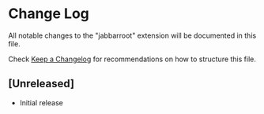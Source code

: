 # Change Log

All notable changes to the "jabbarroot" extension will be documented in this file.

Check [Keep a Changelog](http://keepachangelog.com/) for recommendations on how to structure this file.

## [Unreleased]

- Initial release